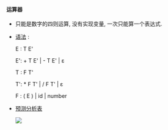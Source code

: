 #### 运算器

* 只能是数字的四则运算, 没有实现变量, 一次只能算一个表达式.

* [语法](file:///root/data/Froe/froe/tmp/grammar.g) :

	E : T E'

	E': + T E' | - T E' | ε

	T : F T'

	T': * F T' | / F T' | ε

	F : ( E )  | id | number

* [预测分析表](file:///root/data/Froe/froe/tmp/预测分析表.jpg)

  ![](file:///root/data/Froe/froe/tmp/预测分析表.jpg)
